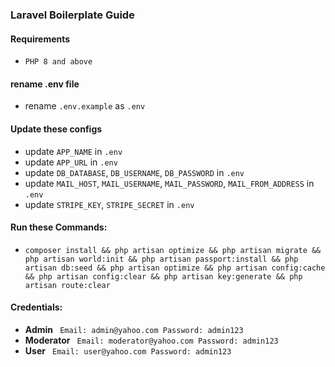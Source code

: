 ### Laravel Boilerplate Guide


#### Requirements
-   ```PHP 8 and above```


#### rename .env file

-   rename ```.env.example``` as ```.env``` 


#### Update these configs

-   update ```APP_NAME``` in ```.env``` 
-   update ```APP_URL``` in ```.env```
-   update ```DB_DATABASE```, ```DB_USERNAME```, ```DB_PASSWORD``` in ```.env```
-   update ```MAIL_HOST```, ```MAIL_USERNAME```, ```MAIL_PASSWORD```, ```MAIL_FROM_ADDRESS``` in ```.env```
-   update ```STRIPE_KEY```, ```STRIPE_SECRET``` in ```.env```


#### Run these Commands:

-   ``` composer install && php artisan optimize && php artisan migrate && php artisan world:init && php artisan passport:install && php artisan db:seed && php artisan optimize && php artisan config:cache && php artisan config:clear && php artisan key:generate && php artisan route:clear ```


#### Credentials:
-   **Admin** ``` Email: admin@yahoo.com Password: admin123```
-   **Moderator** ``` Email: moderator@yahoo.com Password: admin123```
-   **User** ``` Email: user@yahoo.com Password: admin123```
